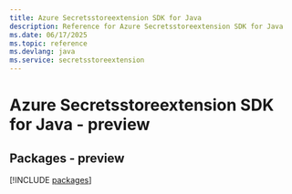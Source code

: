 ```yaml
---
title: Azure Secretsstoreextension SDK for Java
description: Reference for Azure Secretsstoreextension SDK for Java
ms.date: 06/17/2025
ms.topic: reference
ms.devlang: java
ms.service: secretsstoreextension
---
```

# Azure Secretsstoreextension SDK for Java - preview
## Packages - preview
[!INCLUDE [packages](secretsstoreextension-index.md)]